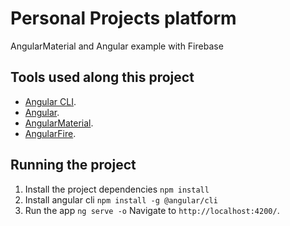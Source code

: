 # Personal Projects platform
AngularMaterial and Angular example with Firebase

## Tools used along this project
* [Angular CLI](https://github.com/angular/angular-cli).
* [Angular](https://angular.io/).
* [AngularMaterial](https://material.angular.io/).
* [AngularFire](https://github.com/firebase/angularfire).

## Running the project
1. Install the project dependencies ```npm install```
2. Install angular cli ```npm install -g @angular/cli```
3. Run the app ```ng serve -o``` Navigate to `http://localhost:4200/`.
